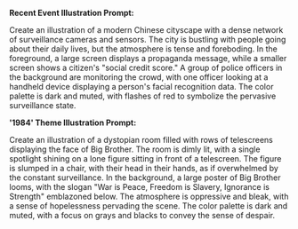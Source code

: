 **Recent Event Illustration Prompt:**

Create an illustration of a modern Chinese cityscape with a dense network of surveillance cameras and sensors. The city is bustling with people going about their daily lives, but the atmosphere is tense and foreboding. In the foreground, a large screen displays a propaganda message, while a smaller screen shows a citizen's "social credit score." A group of police officers in the background are monitoring the crowd, with one officer looking at a handheld device displaying a person's facial recognition data. The color palette is dark and muted, with flashes of red to symbolize the pervasive surveillance state.

**'1984' Theme Illustration Prompt:**

Create an illustration of a dystopian room filled with rows of telescreens displaying the face of Big Brother. The room is dimly lit, with a single spotlight shining on a lone figure sitting in front of a telescreen. The figure is slumped in a chair, with their head in their hands, as if overwhelmed by the constant surveillance. In the background, a large poster of Big Brother looms, with the slogan "War is Peace, Freedom is Slavery, Ignorance is Strength" emblazoned below. The atmosphere is oppressive and bleak, with a sense of hopelessness pervading the scene. The color palette is dark and muted, with a focus on grays and blacks to convey the sense of despair.